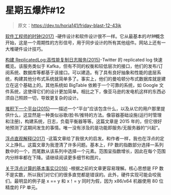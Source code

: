 # 星期五爆炸#12

> 原文：<https://dev.to/horia141/friday-blast-12-43jk>

[软件工程师的时钟(2017)](http://zipcpu.com/blog/2017/09/18/clocks-for-sw-engineers.html) -硬件设计和软件设计很不一样。它从最基本的*时钟*概念开始，这是一个周期性的方形信号，用于同步设计的所有其他组件。网站上还有一大堆硬件设计技巧。

[构建 ReplicatedLog:高性能复制日志服务(2015)](https://blog.twitter.com/engineering/en_us/topics/infrastructure/2015/building-distributedlog-twitter-s-high-performance-replicated-log-servic.html)-Twitter 的 replicated log 快速概览。该服务类似于 Kafka，但有不同的权衡和较低层次的接口，他们的发布/订阅系统、数据库等都基于该接口。可以建造。有了具有良好抽象和性能的底层系统，构建其他分布式系统就简单多了。事实上，他们的曼哈顿分布式数据库就是建立在这个基础上的。其他系统如 BigTable 依赖于一个可靠的系统，如 Google 文件系统，这使得它们的设计更加简单。相比之下，像亚马逊的发电机这样的东西必须自己照顾一切，导致更复杂的设计。

[堆积下一个平台(2015)](https://www.nextplatform.com/2015/10/16/stacking-up-a-modern-platform/)——描述一个“平台”应该包含什么，以及从它的用户那里提供什么，这显然是一种类似谷歌/脸书/推特的方法。像容器基础设施(运行时管理和注册)，构建系统，日志，负载平衡器等等。这篇文章是 2015 年的，但它很好地预测了这期间发生的事情。唯一没有涉及的是功能即服务/无服务器的“兴起”。

[浮点直观解释(2017)](http://fabiensanglard.net/floating_point_visually_explained/) -这篇文章给了我很大的启发。和作者一样，我也在浮点的定义上挣扎。这篇文章为我澄清了许多问题。基本上，FP 数的指数部分选择一系列数中的一个，而尾数从该系列中选择一个元素。范围呈指数增长，因此在每个范围内分辨率都在下降。请继续阅读更多细节和图片。

[关于浮点计算的基本事实(2016)](https://mortoray.com/2015/07/06/essential-facts-about-floating-point-calculations/) -根据之前的文章更容易理解。核心思想是 FP 数不是实数，所以我们对它们的很多直觉都是错误的。此外，硬件实现可能会咬我们。最明显的例子是 x == y 和 x！= y 同时为假，因为 x86/x64 机器使用 80 位精度的 FP 单元。